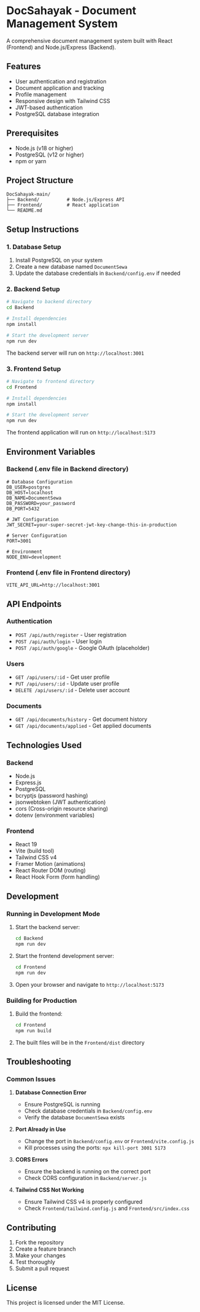 # DocSahayak - Document Management System

A comprehensive document management system built with React (Frontend) and Node.js/Express (Backend).

## Features

- User authentication and registration
- Document application and tracking
- Profile management
- Responsive design with Tailwind CSS
- JWT-based authentication
- PostgreSQL database integration

## Prerequisites

- Node.js (v18 or higher)
- PostgreSQL (v12 or higher)
- npm or yarn

## Project Structure

```
DocSahayak-main/
├── Backend/          # Node.js/Express API
├── Frontend/         # React application
└── README.md
```

## Setup Instructions

### 1. Database Setup

1. Install PostgreSQL on your system
2. Create a new database named `DocumentSewa`
3. Update the database credentials in `Backend/config.env` if needed

### 2. Backend Setup

```bash
# Navigate to backend directory
cd Backend

# Install dependencies
npm install

# Start the development server
npm run dev
```

The backend server will run on `http://localhost:3001`

### 3. Frontend Setup

```bash
# Navigate to frontend directory
cd Frontend

# Install dependencies
npm install

# Start the development server
npm run dev
```

The frontend application will run on `http://localhost:5173`

## Environment Variables

### Backend (.env file in Backend directory)

```env
# Database Configuration
DB_USER=postgres
DB_HOST=localhost
DB_NAME=DocumentSewa
DB_PASSWORD=your_password
DB_PORT=5432

# JWT Configuration
JWT_SECRET=your-super-secret-jwt-key-change-this-in-production

# Server Configuration
PORT=3001

# Environment
NODE_ENV=development
```

### Frontend (.env file in Frontend directory)

```env
VITE_API_URL=http://localhost:3001
```

## API Endpoints

### Authentication
- `POST /api/auth/register` - User registration
- `POST /api/auth/login` - User login
- `POST /api/auth/google` - Google OAuth (placeholder)

### Users
- `GET /api/users/:id` - Get user profile
- `PUT /api/users/:id` - Update user profile
- `DELETE /api/users/:id` - Delete user account

### Documents
- `GET /api/documents/history` - Get document history
- `GET /api/documents/applied` - Get applied documents

## Technologies Used

### Backend
- Node.js
- Express.js
- PostgreSQL
- bcryptjs (password hashing)
- jsonwebtoken (JWT authentication)
- cors (Cross-origin resource sharing)
- dotenv (environment variables)

### Frontend
- React 19
- Vite (build tool)
- Tailwind CSS v4
- Framer Motion (animations)
- React Router DOM (routing)
- React Hook Form (form handling)

## Development

### Running in Development Mode

1. Start the backend server:
   ```bash
   cd Backend
   npm run dev
   ```

2. Start the frontend development server:
   ```bash
   cd Frontend
   npm run dev
   ```

3. Open your browser and navigate to `http://localhost:5173`

### Building for Production

1. Build the frontend:
   ```bash
   cd Frontend
   npm run build
   ```

2. The built files will be in the `Frontend/dist` directory

## Troubleshooting

### Common Issues

1. **Database Connection Error**
   - Ensure PostgreSQL is running
   - Check database credentials in `Backend/config.env`
   - Verify the database `DocumentSewa` exists

2. **Port Already in Use**
   - Change the port in `Backend/config.env` or `Frontend/vite.config.js`
   - Kill processes using the ports: `npx kill-port 3001 5173`

3. **CORS Errors**
   - Ensure the backend is running on the correct port
   - Check CORS configuration in `Backend/server.js`

4. **Tailwind CSS Not Working**
   - Ensure Tailwind CSS v4 is properly configured
   - Check `Frontend/tailwind.config.js` and `Frontend/src/index.css`

## Contributing

1. Fork the repository
2. Create a feature branch
3. Make your changes
4. Test thoroughly
5. Submit a pull request

## License

This project is licensed under the MIT License. 
